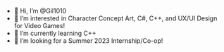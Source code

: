 - 👋 Hi, I’m @Gil1010
- 👀 I’m interested in Character Concept Art, C#, C++, and UX/UI Design for Video Games!
- 🌱 I’m currently learning C++ 
- 💞️ I’m looking for a Summer 2023 Internship/Co-op!

<!---
Gil1010/Gil1010 is a ✨ special ✨ repository because its `README.md` (this file) appears on your GitHub profile.
You can click the Preview link to take a look at your changes.
--->
